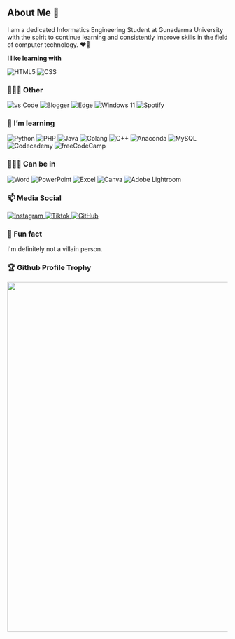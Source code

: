 <!--Ijo eidtttttttttttttttttttttttttttttttttttttttttttttttttttttttttttttttttttttttttttttttttttttttttttttttttttttttttttttttttttttttttttttttttttttttttttttttttttttttttttttttttttttttttttttttttttttttttttttttttttttttttttttttttttttttttttttttttttttttttttttttttttttttttttttttttttttttttttttttttttttttttttttttttttttttttttttttttttttttttttttttttttttttttttttttttttttttttttttttttttttttttttttttttttt-->
## About Me 👋

I am a dedicated Informatics Engineering Student at Gunadarma University with the spirit to continue learning and consistently improve skills in the field of computer technology. ❤️‍🔥

**I like learning with**

<div display="flex">
  <img src="https://img.shields.io/badge/html5-%23E34F26.svg?style=for-the-badge&logo=html5&logoColor=white" alt="HTML5"/>
  <img src="https://img.shields.io/badge/css3-%231572B6.svg?style=for-the-badge&logo=css3&logoColor=white" alt="CSS"/>
  <!--<img src="https://img.shields.io/badge/Python-3776AB?logo=python&logoColor=fff" alt="Python"/> -->
</div>

### 🧑🏼‍💻 Other 

<div display="flex">
  <img src="https://img.shields.io/badge/Visual%20Studio%20Code-0078d7.svg?logo=visual-studio-code&logoColor=white" alt="vs Code"/>
  <img src="https://img.shields.io/badge/Blogger-%23FF5722.svg?logo=blogger&logoColor=white" alt="Blogger"/>
  <img src="https://img.shields.io/badge/Edge-0078D7?logo=Microsoft-edge&logoColor=white" alt="Edge"/>
  <img src="https://img.shields.io/badge/Windows%2011-0078D4?logo=windows11&logoColor=fff" alt="Windows 11"/>
  <img src="https://img.shields.io/badge/Spotify-1ED760?logo=spotify&logoColor=white" alt="Spotify"/>
</div>

### 🌱 I’m learning

<div display="flex">
  <img src="https://img.shields.io/badge/Python-3776AB?logo=python&logoColor=fff" alt="Python"/>
  <img src="https://img.shields.io/badge/php-%23777BB4.svg?&logo=php&logoColor=white" alt="PHP"/>
  <img src="https://img.shields.io/badge/Java-%23ED8B00.svg?logo=openjdk&logoColor=white" alt="Java"/>
  <img src="https://img.shields.io/badge/Go-%2300ADD8.svg?&logo=go&logoColor=white" alt="Golang"/>
  <img src="https://img.shields.io/badge/C++-%2300599C.svg?logo=c%2B%2B&logoColor=white" alt="C++"/>
  <img src="https://img.shields.io/badge/Anaconda-44A833?logo=anaconda&logoColor=fff" alt="Anaconda"/>
  <img src="https://img.shields.io/badge/MySQL-4479A1?logo=mysql&logoColor=fff" alt="MySQL"/>
  <img src="https://img.shields.io/badge/Codecademy-%2321759B.svg?logo=codecademy&logoColor=white" alt="Codecademy"/>
  <img src="https://img.shields.io/badge/freeCodeCamp-0A0A23?logo=freecodecamp&logoColor=fff" alt="freeCodeCamp"/>
</div>

### 🖐🏼😊 Can be in

<div display="flex">
  <img src="https://img.shields.io/badge/Microsoft_Word-2B579A?logo=microsoft-word&logoColor=white" alt="Word"/>
  <img src="https://img.shields.io/badge/Microsoft_PowerPoint-B7472A?logo=microsoft-powerpoint&logoColor=white" alt="PowerPoint"/>
  <img src="https://img.shields.io/badge/Microsoft_Excel-217346?logo=microsoft-excel&logoColor=white" alt="Excel"/>
  <img src="https://img.shields.io/badge/Canva-%2300C4CC.svg?&logo=Canva&logoColor=white" alt="Canva"/>
  <img src="https://img.shields.io/badge/Adobe%20Lightroom-31A8FF?logo=Adobe%20Lightroom&logoColor=white" alt="Adobe Lightroom"/>
</div>

### 📫 Media Social

<div display="flex">
  <a href="https://instagram.com/fidhera">
    <img src="https://img.shields.io/badge/Instagram-%23E4405F.svg?logo=Instagram&logoColor=white" alt="Instagram"/>
  </a>
  <a href="https://tiktok.com/@fidhera">
    <img src="https://img.shields.io/badge/TikTok-black?logo=tiktok&logoColor=white" alt="Tiktok"/>
  </a>
  <a href="https://github.com/fidhera">
    <img src="https://img.shields.io/badge/GitHub-%23121011.svg?logo=github&logoColor=white" alt="GitHub"/>
  </a>
</div>

### 🚀 Fun fact

I'm definitely not a villain person.

<h3>🏆 Github Profile Trophy</h3>
<p align="center">
<a href="https://github.com/fidhera">
  <img width=800 src="https://github-profile-trophy.vercel.app/?username=fidhera&column=8&theme=gruvbox&no-frame=true"/>
</a>
  </p>

<!--
**codewithbernard/codewithbernard** is a ✨ _special_ ✨ repository because its `README.md` (this file) appears on your GitHub profile.

Here are some ideas to get you started:

- 
- 
- 👯 I’m looking to collaborate on ...
- 💬 Ask me about ...
-->
